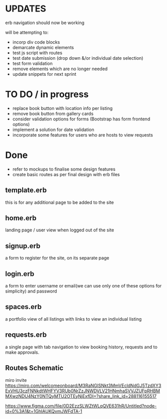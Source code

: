 # UPDATES 

erb navigation should now be working 

will be attempting to: 
- incorp div code blocks
- demarcate dynamic elements 
- test js script with routes
- test date submission (drop down &/or individual date selection)
- test form validation 
- remove elements which are no longer needed
- update snippets for next sprint


# TO DO / in progress
- replace book button with location info per listing 
- remove book button from gallery cards 
- consider validation options for forms (Bootstrap has form frontend options)
- implement a solution for  date validation 
- incorporate some features for users who are hosts to view requests 

# Done
- refer to mockups to finalise some design features
- create basic routes as per final design with erb files  

## template.erb

this is for any additional page to be added to the site 

## home.erb

landing page / user view when logged out of the site 

## signup.erb

a form to register for the site, on its separate page 

## login.erb

a form to enter username or email(we can use only one of these options for simplicity) and password

## spaces.erb

a portfolio view of all listings with links to view an individual listing 

## requests.erb

a single page with tab navigation to view booking history, requests and to make approvals. 


## Routes Schematic

miro invite
https://miro.com/welcomeonboard/M3RaNGlSNkt3MmVEcldNdGJ5TzdXY3ExVHU3czFNNkdtWHFYV3RUb0NrZzJNWDVLV21HNmhaSVVJZUFpRHBMMXwzNDU4NzY0NTQyMTU2OTEyNjExfDI=?share_link_id=288116155517

https://www.figma.com/file/0D2EzzSLWZtWLqQVE631hR/Untitled?node-id=0%3A1&t=1GhIAUKQvmJWFdTA-1
